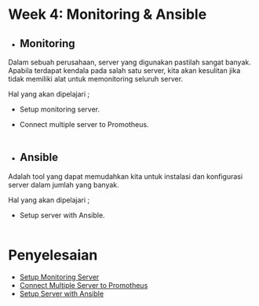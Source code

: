 # **Week 4: Monitoring & Ansible**

- ## **Monitoring**

Dalam sebuah perusahaan, server yang digunakan pastilah sangat banyak. Apabila terdapat kendala pada salah satu server, kita akan kesulitan jika tidak memiliki alat untuk memonitoring seluruh server.

Hal yang akan dipelajari ;
- Setup monitoring server.
- Connect multiple server to Promotheus. <br><br>

- ## **Ansible**

Adalah tool yang dapat memudahkan kita untuk instalasi dan konfigurasi server dalam jumlah yang banyak.

Hal yang akan dipelajari ;
- Setup server with Ansible. <br><br>


# **Penyelesaian**

- [Setup Monitoring Server](1.Setup-monitoring-server.md)
- [Connect Multiple Server to Promotheus](2.Connect-multiple-server-to-prometheus.md)
- [Setup Server with Ansible](3.Setup-server-with-ansible.md)
